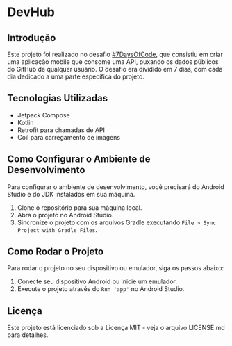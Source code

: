 # DevHub

## Introdução

Este projeto foi realizado no desafio [#7DaysOfCode](https://7daysofcode.io/matricula/android), que consistiu em criar uma aplicação mobile que consome uma API, puxando os dados públicos do GitHub de qualquer usuário. O desafio era dividido em 7 dias, com cada dia dedicado a uma parte específica do projeto.

## Tecnologias Utilizadas
- Jetpack Compose
- Kotlin
- Retrofit para chamadas de API
- Coil para carregamento de imagens

## Como Configurar o Ambiente de Desenvolvimento
Para configurar o ambiente de desenvolvimento, você precisará do Android Studio e do JDK instalados em sua máquina.

1. Clone o repositório para sua máquina local.
2. Abra o projeto no Android Studio.
3. Sincronize o projeto com os arquivos Gradle executando `File > Sync Project with Gradle Files`.

## Como Rodar o Projeto
Para rodar o projeto no seu dispositivo ou emulador, siga os passos abaixo:

1. Conecte seu dispositivo Android ou inicie um emulador.
2. Execute o projeto através do `Run 'app'` no Android Studio.

## Licença
Este projeto está licenciado sob a Licença MIT - veja o arquivo LICENSE.md para detalhes.
